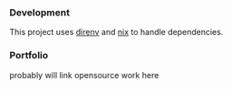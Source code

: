 <h3>Development</h3>

This project uses [direnv](https://direnv.net/) and [nix](https://nixos.org/download/) to handle dependencies.

<h3>Portfolio</h3>

probably will link opensource work here